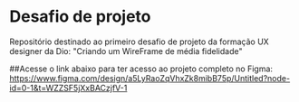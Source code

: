 # Desafio de projeto
Repositório destinado ao primeiro desafio de projeto da formação UX designer da Dio: "Criando um WireFrame de média fidelidade"

##Acesse o link abaixo para ter acesso ao projeto completo no Figma:
https://www.figma.com/design/a5LyRaoZqVhxZk8mibB75p/Untitled?node-id=0-1&t=WZZSF5jXxBACzjfV-1
